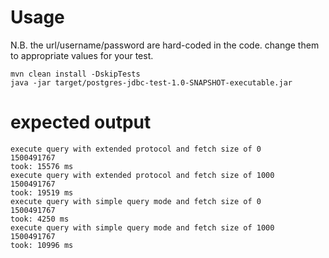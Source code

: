 # Usage

N.B. the url/username/password are hard-coded in the code. change them
to appropriate values for your test.

```
mvn clean install -DskipTests
java -jar target/postgres-jdbc-test-1.0-SNAPSHOT-executable.jar
```

# expected output

```
execute query with extended protocol and fetch size of 0
1500491767
took: 15576 ms
execute query with extended protocol and fetch size of 1000
1500491767
took: 19519 ms
execute query with simple query mode and fetch size of 0
1500491767
took: 4250 ms
execute query with simple query mode and fetch size of 1000
1500491767
took: 10996 ms
```
